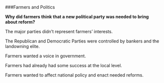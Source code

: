 ###Farmers and Politics

**Why did farmers think that a new political party was needed to bring about reform?**

The major parties didn’t represent farmers’ interests.

The Republican and Democratic Parties were controlled by bankers and the
landowning elite.

Farmers wanted a voice in government.

Farmers had already had some success at the local level.

Farmers wanted to affect national policy and enact needed reforms.

